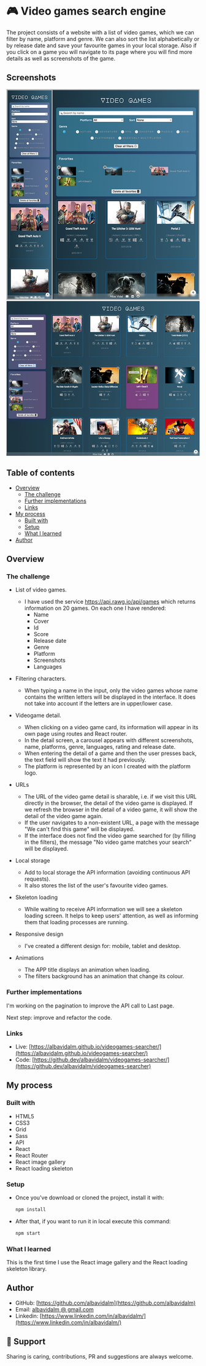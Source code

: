 # 🎮 Video games search engine

The project consists of a website with a list of video games, which we can filter by name, platform and genre. We can also sort the list alphabetically or by release date and save your favourite games in your local storage. Also if you click on a game you will navigate to its page where you will find more details as well as screenshots of the game.

## Screenshots

![](./src/assets/images/screenshots-mobile_tablet.jpg)
![](./src/assets/images/screenshots-desktop.jpg)

## Table of contents

- [Overview](#overview)
  - [The challenge](#the-challenge)
  - [Further implementations](#further-implementations)
  - [Links](#links)
- [My process](#my-process)
  - [Built with](#built-with)
  - [Setup](#setup)
  - [What I learned](#what-i-learned)
- [Author](#author)

## Overview

### The challenge

- List of video games.

  - I have used the service https://api.rawg.io/api/games which returns information on 20 games. On each one I have rendered:
    - Name
    - Cover
    - Id
    - Score
    - Release date
    - Genre
    - Platform
    - Screenshots
    - Languages

- Filtering characters.

  - When typing a name in the input, only the video games whose name contains the written letters will be displayed in the interface.
    It does not take into account if the letters are in upper/lower case.

- Videogame detail.

  - When clicking on a video game card, its information will appear in its own page using routes and React router.
  - In the detail screen, a carousel appears with different screenshots, name, platforms, genre, languages, rating and release date.
  - When entering the detail of a game and then the user presses back, the text field will show the text it had previously.
  - The platform is represented by an icon I created with the platform logo.

- URLs

  - The URL of the video game detail is sharable, i.e. if we visit this URL directly in the browser, the detail of the video game is displayed. If we refresh the browser in the detail of a video game, it will show the detail of the video game again.
  - If the user navigates to a non-existent URL, a page with the message "We can't find this game" will be displayed.
  - If the interface does not find the video game searched for (by filling in the filters), the message "No video game matches your search" will be displayed.

- Local storage

  - Add to local storage the API information (avoiding continuous API requests).
  - It also stores the list of the user's favourite video games.

- Skeleton loading

  - While waiting to receive API information we will see a skeleton loading screen. It helps to keep users' attention, as well as informing them that loading processes are running.

- Responsive design

  - I've created a different design for: mobile, tablet and desktop.

- Animations
  - The APP title displays an animation when loading.
  - The filters background has an animation that change its colour.

### Further implementations

I'm working on the pagination to improve the API call to Last page.

Next step: improve and refactor the code.

### Links

- Live: [https://albavidalm.github.io/videogames-searcher/](https://albavidalm.github.io/videogames-searcher/)
- Code: [https://github.dev/albavidalm/videogames-searcher/](https://github.dev/albavidalm/videogames-searcher)

## My process

### Built with

- HTML5
- CSS3
- Grid
- Sass
- API
- React
- React Router
- React image gallery
- React loading skeleton

### Setup

- Once you've download or cloned the project, install it with:
  ```bash
  npm install
  ```
- After that, if you want to run it in local execute this command:
  ```bash
  npm start
  ```

### What I learned

This is the first time I use the React image gallery and the React loading skeleton library.

## Author

- GitHub: [https://github.com/albavidalm](https://github.com/albavidalm)
- Email: [albavidalm @ gmail.com](mailto:albavidalm@gmail.com?subject=Hi)
- Linkedin: [https://www.linkedin.com/in/albavidalm/](https://www.linkedin.com/in/albavidalm/)

## 🖤 Support

Sharing is caring, contributions, PR and suggestions are always welcome.
